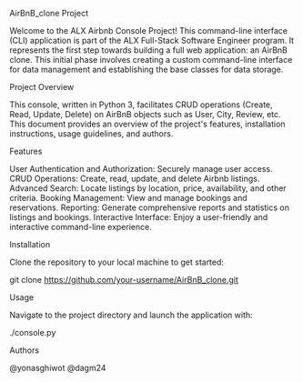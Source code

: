 AirBnB_clone Project

Welcome to the ALX Airbnb Console Project! This command-line interface (CLI) application is part of the ALX Full-Stack Software Engineer program. It represents the first step towards building a full web application: an AirBnB clone. This initial phase involves creating a custom command-line interface for data management and establishing the base classes for data storage.

Project Overview

This console, written in Python 3, facilitates CRUD operations (Create, Read, Update, Delete) on AirBnB objects such as User, City, Review, etc. This document provides an overview of the project's features, installation instructions, usage guidelines, and authors.

Features

User Authentication and Authorization: Securely manage user access.
CRUD Operations: Create, read, update, and delete Airbnb listings.
Advanced Search: Locate listings by location, price, availability, and other criteria.
Booking Management: View and manage bookings and reservations.
Reporting: Generate comprehensive reports and statistics on listings and bookings.
Interactive Interface: Enjoy a user-friendly and interactive command-line experience.

Installation

Clone the repository to your local machine to get started:

git clone https://github.com/your-username/AirBnB_clone.git

Usage

Navigate to the project directory and launch the application with:

./console.py

Authors

@yonasghiwot
@dagm24

